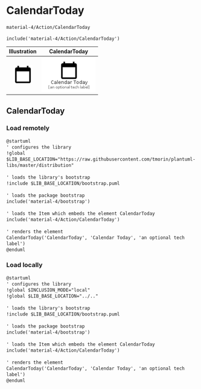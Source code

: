 # CalendarToday


```text
material-4/Action/CalendarToday
```

```text
include('material-4/Action/CalendarToday')
```



| Illustration | CalendarToday |
| :---: | :---: |
| ![illustration for Illustration](../../material-4/Action/CalendarToday.png) | ![illustration for CalendarToday](../../material-4/Action/CalendarToday.Local.png) |




## CalendarToday

### Load remotely
```plantuml
@startuml
' configures the library
!global $LIB_BASE_LOCATION="https://raw.githubusercontent.com/tmorin/plantuml-libs/master/distribution"

' loads the library's bootstrap
!include $LIB_BASE_LOCATION/bootstrap.puml

' loads the package bootstrap
include('material-4/bootstrap')

' loads the Item which embeds the element CalendarToday
include('material-4/Action/CalendarToday')

' renders the element
CalendarToday('CalendarToday', 'Calendar Today', 'an optional tech label')
@enduml
```

### Load locally
```plantuml
@startuml
' configures the library
!global $INCLUSION_MODE="local"
!global $LIB_BASE_LOCATION="../.."

' loads the library's bootstrap
!include $LIB_BASE_LOCATION/bootstrap.puml

' loads the package bootstrap
include('material-4/bootstrap')

' loads the Item which embeds the element CalendarToday
include('material-4/Action/CalendarToday')

' renders the element
CalendarToday('CalendarToday', 'Calendar Today', 'an optional tech label')
@enduml
```

